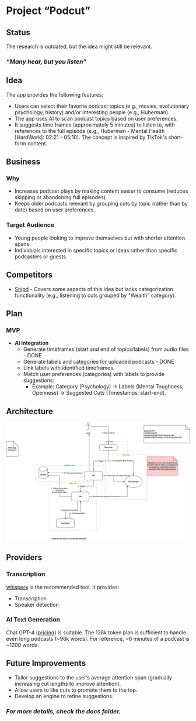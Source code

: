 # Project “Podcut”

## Status

The research is outdated, but the idea might still be relevant.

### _“Many hear, but you listen”_

## Idea

The app provides the following features:

- Users can select their favorite podcast topics (e.g., movies, evolutionary psychology, history) and/or interesting people (e.g., Huberman).
- The app uses AI to scan podcast topics based on user preferences.
- It suggests time frames (approximately 5 minutes) to listen to, with references to the full episode (e.g., Huberman - Mental Health [HardWork]: 02:21 - 05:10). The concept is inspired by TikTok's short-form content.

## Business

### Why

- Increases podcast plays by making content easier to consume (reduces skipping or abandoning full episodes).
- Keeps older podcasts relevant by grouping cuts by topic (rather than by date) based on user preferences.

### Target Audience

- Young people looking to improve themselves but with shorter attention spans.
- Individuals interested in specific topics or ideas rather than specific podcasters or guests.

## Competitors

- [Snipd](https://www.snipd.com/) - Covers some aspects of this idea but lacks categorization functionality (e.g., listening to cuts grouped by "Wealth" category).

## Plan

### MVP

- **AI Integration**
  - Generate timeframes (start and end of topics/labels) from audio files - DONE
  - Generate labels and categories for uploaded podcasts - DONE
  - Link labels with identified timeframes.
  - Match user preferences (categories) with labels to provide suggestions:
    - Example: Category (Psychology) → Labels (Mental Toughness, Openness) → Suggested Cuts (Timestamps: start-end).

## Architecture

![Architecture Diagram](./docs/architecture.png)

## Providers

### Transcription

[whisperx](https://github.com/m-bain/whisperX) is the recommended tool. It provides:

- Transcription
- Speaker detection

### AI Text Generation

Chat GPT-4 ([pricing](https://help.openai.com/en/articles/7127956-how-much-does-gpt-4-cost)) is suitable. The 128k token plan is sufficient to handle even long podcasts (~96k words). For reference, ~6 minutes of a podcast is ~1200 words.

## Future Improvements

- Tailor suggestions to the user’s average attention span (gradually increasing cut lengths to improve attention).
- Allow users to like cuts to promote them to the top.
- Develop an engine to refine suggestions.

### _For more details, check the docs folder._

